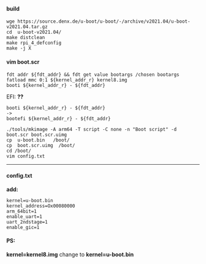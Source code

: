 #### build

```
wge https://source.denx.de/u-boot/u-boot/-/archive/v2021.04/u-boot-v2021.04.tar.gz
cd  u-boot-v2021.04/
make distclean
make rpi_4_defconfig
make -j X
```


#### vim boot.scr

```
fdt addr ${fdt_addr} && fdt get value bootargs /chosen bootargs
fatload mmc 0:1 ${kernel_addr_r} kernel8.img
booti ${kernel_addr_r} - ${fdt_addr}
```

EFI: **??**
```
booti ${kernel_addr_r} - ${fdt_addr} 
->
bootefi ${kernel_addr_r} - ${fdt_addr}
```

```
./tools/mkimage -A arm64 -T script -C none -n "Boot script" -d boot.scr boot.scr.uimg
cp  u-boot.bin   /boot/
cp  boot.scr.uimg  /boot/
cd /boot/
vim config.txt
```

----

#### config.txt

**add:**

```
kernel=u-boot.bin
kernel_address=Ox00080000
arm_64bit=1
enable_uart=1
uart_2ndstage=1
enable_gic=1
```

#### PS: 

**kernel=kernel8.img** change to **kernel=u-boot.bin**
